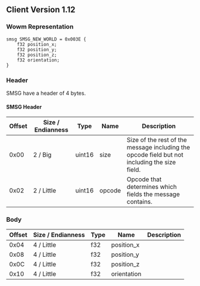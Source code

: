 ## Client Version 1.12

### Wowm Representation
```rust,ignore
smsg SMSG_NEW_WORLD = 0x003E {
    f32 position_x;    
    f32 position_y;    
    f32 position_z;    
    f32 orientation;    
}
```
### Header
SMSG have a header of 4 bytes.

#### SMSG Header
| Offset | Size / Endianness | Type   | Name   | Description |
| ------ | ----------------- | ------ | ------ | ----------- |
| 0x00   | 2 / Big           | uint16 | size   | Size of the rest of the message including the opcode field but not including the size field.|
| 0x02   | 2 / Little        | uint16 | opcode | Opcode that determines which fields the message contains.|
### Body
| Offset | Size / Endianness | Type | Name | Description |
| ------ | ----------------- | ---- | ---- | ----------- |
| 0x04 | 4 / Little | f32 | position_x |  |
| 0x08 | 4 / Little | f32 | position_y |  |
| 0x0C | 4 / Little | f32 | position_z |  |
| 0x10 | 4 / Little | f32 | orientation |  |
